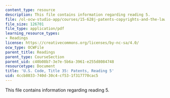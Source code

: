 ```yaml
---
content_type: resource
description: This file contains information regarding reading 5.
file: /ol-ocw-studio-app/courses/15-628j-patents-copyrights-and-the-law-of-intellectual-property-spring-2013/4ccb8033740d30c4cf531f317770cac5_MIT15_628JS13_read05.pdf
file_size: 126701
file_type: application/pdf
learning_resource_types:
- Readings
license: https://creativecommons.org/licenses/by-nc-sa/4.0/
ocw_type: OCWFile
parent_title: Readings
parent_type: CourseSection
parent_uid: c40b08b7-3e7e-5b6a-3961-e255d8084748
resourcetype: Document
title: 'U.S. Code, Title 35: Patents, Reading 5'
uid: 4ccb8033-740d-30c4-cf53-1f317770cac5
---
```

This file contains information regarding reading 5.